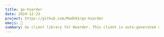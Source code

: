 ```yaml
---
title: go-hoarder
date: 2024-12-23
project: https://github.com/Madh93/go-hoarder
emoji: 🔖
summary: Go client library for Hoarder. This client is auto-generated using the oapi-codegen tool, which allows convert Hoarder OpenAPI specification to Go code.
---
```


